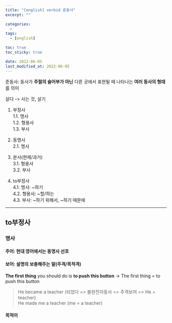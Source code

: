 ```yaml
---
title: "[english] verbid 준동사"
excerpt: ""

categories:
  -
tags:
  - [english]

toc: true
toc_sticky: true

date: 2022-06-05
last_modified_at: 2022-06-05
---
```


준동사: 동사가 **주절의 술어부가 아닌** 다른 곳에서 표현될 때 나타나는 **여러 동사의 형태**를 의미  

살다 -> 사는 것, 살기  

1. 부정사  
   1.1. 명사  
   1.2. 형용사  
   1.3. 부사  

2. 동명사  
   2.1. 명사  

3. 분사(현재/과거)  
   3.1. 형용사  
   3.2. 부사  

4. to부정사  
   4.1. 명사: ~하기  
   4.2. 형용사: ~할/하는  
   4.3. 부사: ~하기 위해서, ~하기 때문에  

---

## to부정사

### 명사

#### 주어: 현대 영어에서는 동명사 선호

#### 보어: 설명의 보충해주는 말(주격/목적격)

**The first thing** you should do is **to push this button**
-> The first thing = to push this button

> He became a teacher (되었다 => 불완전자동사 => 주격보어 => He = teacher)  
> He made me a teacher (me = a teacher)

#### 목적어
